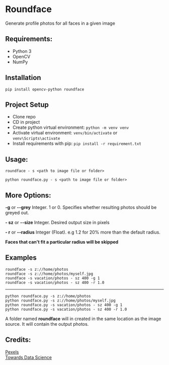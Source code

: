 # Roundface
Generate profile photos for all faces in a given image

## Requirements:
- Python 3
- OpenCV
- NumPy

## Installation
```
pip install opencv-python roundface
```

## Project Setup
- Clone repo
- CD in project
- Create python virtual environment: `python -m venv venv`
- Activate virtual environment: `venv/bin/activate` or `venv\Scripts\activate`
- Install requirements with pip: `pip install -r requirement.txt`

## Usage:
`roundface - s <path to image file or folder>`

`python roundface.py - s <path to image file or folder>`

## More Options:

**-g**  or  **--grey**   Integer. 1 or 0. Specifies whether resulting photos should be greyed out.

**- sz**  or  **--size**   Integer. Desired output size in pixels

**- r**  or  **--radius**  Integer (Float). e.g 1.2 for 20% more than the default radius.

**Faces that can't fit a particular radius will be skipped**


## Examples

```
roundface -s z://home/photos
roundface -s z://home/photos/myself.jpg
roundface -s vacation/photos - sz 400 -g 1
roundface -s vacation/photos - sz 400 -r 1.0
```
---

```
python roundface.py -s z://home/photos
python roundface.py -s z://home/photos/myself.jpg
python roundface.py -s vacation/photos - sz 400 -g 1
python roundface.py -s vacation/photos - sz 400 -r 1.0
```
A folder named **roundface** will in created in the same location as the image source. It will contain the output photos.

## Credits:
[Pexels](https://www.pexels.com/)   
[Towards Data Science](https://towardsdatascience.com/extracting-faces-using-opencv-face-detection-neural-network-475c5cd0c260)
